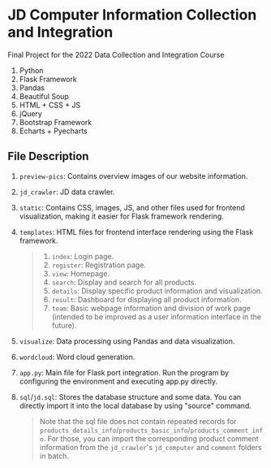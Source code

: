 # JD Computer Information Collection and Integration

Final Project for the 2022 Data Collection and Integration Course

1. Python
2. Flask Framework
3. Pandas
4. Beautiful Soup
5. HTML + CSS + JS
6. jQuery
7. Bootstrap Framework
8. Echarts + Pyecharts

## File Description

1. `preview-pics`: Contains overview images of our website information.

2. `jd_crawler`: JD data crawler.

3. `static`: Contains CSS, images, JS, and other files used for frontend visualization, making it easier for Flask framework rendering.

4. `templates`: HTML files for frontend interface rendering using the Flask framework.

   > 1. `index`: Login page.
   > 2. `register`: Registration page.
   > 3. `view`: Homepage.
   > 4. `search`: Display and search for all products.
   > 5. `details`: Display specific product information and visualization.
   > 6. `result`: Dashboard for displaying all product information.
   > 7. `team`: Basic webpage information and division of work page (intended to be improved as a user information interface in the future).

5. `visualize`: Data processing using Pandas and data visualization.

6. `wordcloud`: Word cloud generation.

7. `app.py`: Main file for Flask port integration. Run the program by configuring the environment and executing app.py directly.

8. `sql`/`jd.sql`: Stores the database structure and some data. You can directly import it into the local database by using "source" command. 

   > Note that the sql file does not contain repeated records for `products_details_info`/`products_basic_info`/`products_comment_info`. For those, you can import the corresponding product comment information from the `jd_crawler`'s `jd_computer` and `comment` folders in batch.

